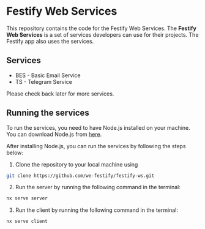 # Festify Web Services

This repository contains the code for the Festify Web Services. The **Festify Web Services** is a set of services developers can use for their projects. The Festify app also uses the services.

## Services

- BES - Basic Email Service
- TS - Telegram Service

Please check back later for more services.

## Running the services

To run the services, you need to have Node.js installed on your machine. You can download Node.js from [here](https://nodejs.org/).

After installing Node.js, you can run the services by following the steps below:

1. Clone the repository to your local machine using

```bash
git clone https://github.com/we-festify/festify-ws.git
```

2. Run the server by running the following command in the terminal:

```bash
nx serve server
```

3. Run the client by running the following command in the terminal:

```bash
nx serve client
```
